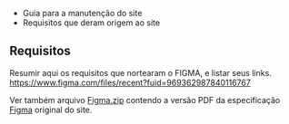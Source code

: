 * Guia para a manutenção do site
* Requisitos que deram origem ao site


## Requisitos

Resumir aqui os requisitos que nortearam o FIGMA, e listar seus links.
https://www.figma.com/files/recent?fuid=969362987840116767

Ver também arquivo [Figma.zip](Figma.zip) contendo a versão PDF da especificação [Figma](https://en.wikipedia.org/wiki/Figma_(software)) original do site.


